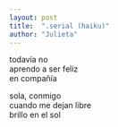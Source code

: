 ```yaml
---
layout: post
title:  ".serial (haiku)"
author: "Julieta"
---
```


todavía no    
aprendo a ser feliz    
en compañía

sola, conmigo    
cuando me dejan libre    
brillo en el sol
